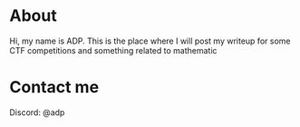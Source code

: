 # About

Hi, my name is ADP. This is the place where I will post my writeup for some CTF competitions and something related to mathematic

# Contact me
Discord: @adp